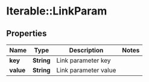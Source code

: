 # Iterable::LinkParam

## Properties
Name | Type | Description | Notes
------------ | ------------- | ------------- | -------------
**key** | **String** | Link parameter key | 
**value** | **String** | Link parameter value | 

